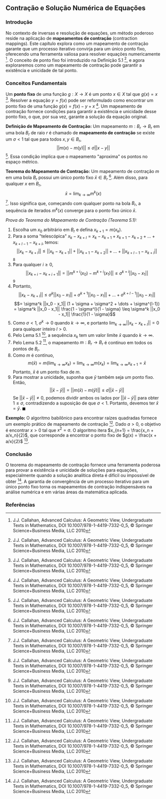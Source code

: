 ## Contração e Solução Numérica de Equações

### Introdução
No contexto de inversas e resolução de equações, um método poderoso reside na aplicação de **mapeamentos de contração** (contraction mappings). Este capítulo explora como um mapeamento de contração garante que um processo iterativo convirja para um único ponto fixo, oferecendo uma ferramenta valiosa para resolver equações numericamente [^1]. O conceito de ponto fixo foi introduzido na Definição 5.1 [^1], e agora exploraremos como um mapeamento de contração pode garantir a existência e unicidade de tal ponto.

### Conceitos Fundamentais

Um **ponto fixo** de uma função $g: X \rightarrow X$ é um ponto $x \in X$ tal que $g(x) = x$ [^1]. Resolver a equação $y = f(x)$ pode ser reformulado como encontrar um ponto fixo de uma função $g(x) = f(x) - y + x$ [^1]. Um mapeamento de contração fornece condições para garantir a existência e unicidade desse ponto fixo, o que, por sua vez, garante a solução da equação original.

**Definição de Mapeamento de Contração:** Um mapeamento $m: B_r \rightarrow B_r$ em uma bola $B_r$ de raio $r$ é chamado de **mapeamento de contração** se existe um $\sigma < 1$ tal que para todos $x, y \in B_r$,
$$||m(x) - m(y)|| \leq \sigma ||x - y||$$ [^1].
Essa condição implica que o mapeamento "aproxima" os pontos no espaço métrico.

**Teorema do Mapeamento de Contração:** Um mapeamento de contração $m$ em uma bola $B_r$ possui um único ponto fixo $\bar{x} \in B_r$ [^1]. Além disso, para qualquer $x$ em $B_r$,
$$\bar{x} = \lim_{k \to \infty} m^k(x)$$ [^1].
Isso significa que, começando com qualquer ponto na bola $B_r$, a sequência de iterados $m^k(x)$ converge para o ponto fixo único $\bar{x}$.

*Prova do Teorema do Mapeamento de Contração (Teorema 5.1):*
1. Escolha um $x_0$ arbitrário em $B_r$ e defina $x_{k+1} = m(x_k)$.
2. Para a soma "telescópica" $x_k - x_{k+l} = x_k - x_{k+1} + x_{k+1} - x_{k+2} + \dots + x_{k+l-1} - x_{k+l}$, temos:
$$||x_k - x_{k+l}|| \leq ||x_k - x_{k+1}|| + ||x_{k+1} - x_{k+2}|| + \dots + ||x_{k+l-1} - x_{k+l}||$$ [^1]
3. Para qualquer $i \geq 0$,
$$||x_{k+i} - x_{k+i+1}|| = ||m^{k+i}(x_0) - m^{k+i}(x_1)|| \leq \sigma^{k+i} ||x_0 - x_1||$$ [^1]
4. Portanto,
$$||x_k - x_{k+l}|| \leq \sigma^k ||x_0 - x_1|| + \sigma^{k+1} ||x_0 - x_1|| + \dots + \sigma^{k+l-1} ||x_0 - x_1||$$
$$= \sigma^k ||x_0 - x_1|| (1 + \sigma + \sigma^2 + \dots + \sigma^{l-1}) = \sigma^k ||x_0 - x_1|| \frac{1 - \sigma^l}{1 - \sigma} \leq \sigma^k ||x_0 - x_1|| \frac{1}{1 - \sigma}$$
5. Como $\sigma < 1$, $\sigma^k \to 0$ quando $k \to \infty$, e portanto $\lim_{k \to \infty} ||x_k - x_{k+l}|| = 0$ para qualquer inteiro $l > 0$.
6. Pelo Lema 5.1 [^1], a sequência $x_k$ tem um valor limite $\bar{x}$ quando $k \to \infty$.
7. Pelo Lema 5.2 [^1], o mapeamento $m: B_r \to B_r$ é contínuo em todos os pontos de $B_r$.
8. Como $m$ é contínuo,
$$m(\bar{x}) = m \left( \lim_{k \to \infty} x_k \right) = \lim_{k \to \infty} m(x_k) = \lim_{k \to \infty} x_{k+1} = \bar{x}$$
Portanto, $\bar{x}$ é um ponto fixo de $m$.
9. Para mostrar a unicidade, suponha que $\bar{y}$ também seja um ponto fixo. Então,
$$||\bar{x} - \bar{y}|| = ||m(\bar{x}) - m(\bar{y})|| \leq \sigma ||\bar{x} - \bar{y}||$$
Se $||\bar{x} - \bar{y}|| \neq 0$, podemos dividir ambos os lados por $||\bar{x} - \bar{y}||$ para obter $1 \leq \sigma$, contradizendo a suposição de que $\sigma < 1$. Portanto, devemos ter $\bar{x} = \bar{y}$. $\blacksquare$

**Exemplo:** O algoritmo babilônico para encontrar raízes quadradas fornece um exemplo prático de mapeamento de contração [^1]. Dado $a > 0$, o objetivo é encontrar $x > 0$ tal que $x^2 = a$. O algoritmo itera $x_{n+1} = \frac{x_n + a/x_n}{2}$, que corresponde a encontrar o ponto fixo de $g(x) = \frac{x + a/x}{2}$ [^1].

### Conclusão

O teorema do mapeamento de contração fornece uma ferramenta poderosa para provar a existência e unicidade de soluções para equações, especialmente quando a solução analítica direta é difícil ou impossível de obter [^1]. A garantia de convergência de um processo iterativo para um único ponto fixo torna os mapeamentos de contração indispensáveis na análise numérica e em várias áreas da matemática aplicada.

### Referências
[^1]: J.J. Callahan, Advanced Calculus: A Geometric View, Undergraduate Texts in Mathematics, DOI 10.1007/978-1-4419-7332-0_5, © Springer Science+Business Media, LLC 2010
<!-- END -->